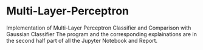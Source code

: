 # Multi-Layer-Perceptron
Implementation of Multi-Layer Perceptron Classifier and Comparison with Gaussian Classifier
The program and the corresponding explainations are in the second half part of all the Jupyter Notebook and Report.

